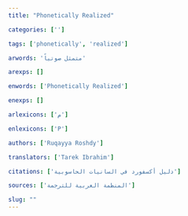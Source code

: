 ```yaml
---
title: "Phonetically Realized"

categories: ['']

tags: ['phonetically', 'realized']

arwords: 'متمثل صوتياً'

arexps: []

enwords: ['Phonetically Realized']

enexps: []

arlexicons: ['م']

enlexicons: ['P']

authors: ['Ruqayya Roshdy']

translators: ['Tarek Ibrahim']

citations: ['دليل أكسفورد في السانيات الحاسوبية']

sources: ['المنظمة العربية للترجمة']

slug: ""
---
```

